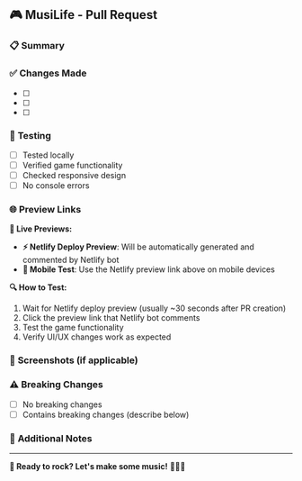 ## 🎮 MusiLife - Pull Request

### 📋 **Summary**
<!-- Brief description of what this PR does -->

### ✅ **Changes Made**
<!-- List the main changes in this PR -->
- [ ] 
- [ ] 
- [ ] 

### 🧪 **Testing**
<!-- How did you test your changes? -->
- [ ] Tested locally
- [ ] Verified game functionality
- [ ] Checked responsive design
- [ ] No console errors

### 🌐 **Preview Links**
<!-- These links will be automatically available once the PR is created -->

**🔗 Live Previews:**
- **⚡ Netlify Deploy Preview**: Will be automatically generated and commented by Netlify bot
- **📱 Mobile Test**: Use the Netlify preview link above on mobile devices

**🔍 How to Test:**
1. Wait for Netlify deploy preview (usually ~30 seconds after PR creation)
2. Click the preview link that Netlify bot comments
3. Test the game functionality
4. Verify UI/UX changes work as expected

### 📸 **Screenshots (if applicable)**
<!-- Add screenshots for UI changes -->

### ⚠️ **Breaking Changes**
- [ ] No breaking changes
- [ ] Contains breaking changes (describe below)

<!-- If breaking changes, describe them here -->

### 📝 **Additional Notes**
<!-- Any additional context, dependencies, or considerations -->

---

**🎵 Ready to rock? Let's make some music!** 🎸🎤🎹
